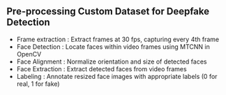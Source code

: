 ## Pre-processing Custom Dataset for Deepfake Detection

- Frame extraction : Extract frames at 30 fps, capturing every 4th frame
- Face Detection : Locate faces within video frames using MTCNN in OpenCV
- Face Alignment : Normalize orientation and size of detected faces
- Face Extraction : Extract detected faces from video frames
- Labeling : Annotate resized face images with appropriate labels (0 for real, 1 for fake)
